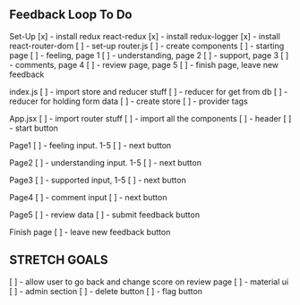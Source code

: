 ## Feedback Loop To Do ##

Set-Up
[x] - install redux react-redux
[x] - install redux-logger
[x] - install react-router-dom
[ ] - set-up router.js
[ ] - create components
    [ ] - starting page
    [ ] - feeling, page 1
    [ ] - understanding, page 2
    [ ] - support, page 3
    [ ] - comments, page 4
    [ ] - review page, page 5
    [ ] - finish page, leave new feedback


index.js
[ ] - import store and reducer stuff 
[ ] - reducer for get from db
[ ] - reducer for holding form data
[ ] - create store
[ ] - provider tags

App.jsx
[ ] - import router stuff
[ ] - import all the components
[ ] - header
[ ] - start button

Page1
[ ] - feeling input. 1-5
[ ] - next button

Page2
[ ] - understanding input. 1-5
[ ] - next button

Page3
[ ] - supported input, 1-5
[ ] - next button

Page4
[ ] - comment input
[ ] - next button

Page5
[ ] - review data
[ ] - submit feedback button

Finish page
[ ] - leave new feedback button

## STRETCH GOALS ##

[ ] - allow user to go back and change score on review page
[ ] - material ui
[ ] - admin section
    [ ] - delete button
    [ ] - flag button
